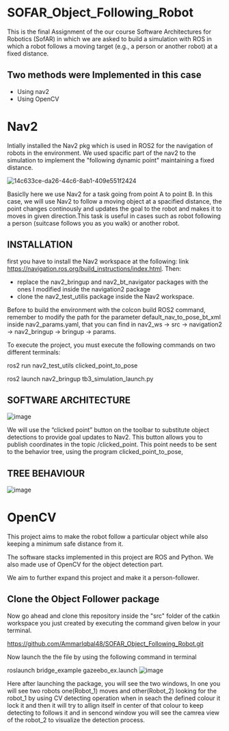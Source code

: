 # SOFAR_Object_Following_Robot
This is the final Assignment of the our course Software Architectures for Robotics (SofAR) in which we are asked to build a simulation with ROS in which a robot follows
a moving target (e.g., a person or another robot) at a fixed distance.

## Two methods were Implemented in this case
* Using nav2
* Using OpenCV

# Nav2
Intially installed the Nav2 pkg  which is used in ROS2 for the navigation of robots in the environment. We used spacific part of the nav2 to the simulation to implement the  "following dynamic point" maintaining a fixed distance.


![14c633ce-da26-44c6-8ab1-409e551f2424](https://user-images.githubusercontent.com/105802251/211937880-61b5d775-c529-4a37-bd1c-de328b86b204.jpg)


Basiclly here we use Nav2 for a task going from point A to point B. In this case, we will use Nav2 to follow a moving object at a spacified distance, the point changes continously and updates the goal to the robot and makes it to moves in given direction.This task is useful in cases such as robot following a person (suitcase follows you as you walk) or another robot.

## INSTALLATION

first you have to install the Nav2 workspace at the following:
link https://navigation.ros.org/build_instructions/index.html. Then:
* replace the nav2_bringup and nav2_bt_navigator packages with the ones I modified inside the navigation2 package
* clone the nav2_test_utilis package inside the Nav2 workspace.

Before to build the environment with the colcon build ROS2 command, remember to modify the path for the parameter default_nav_to_pose_bt_xml inside nav2_params.yaml, that you can find in nav2_ws -> src -> navigation2 -> nav2_bringup -> bringup -> params.

To execute the project, you must execute the following commands on two different terminals:

ros2 run nav2_test_utils clicked_point_to_pose

ros2 launch nav2_bringup tb3_simulation_launch.py

## SOFTWARE ARCHITECTURE
 
![image](https://user-images.githubusercontent.com/105802251/211948878-c4479d72-d032-441b-bd5f-5768ba9b8d4b.png)

We will use the “clicked point” button on the toolbar to substitute object detections to provide goal updates to Nav2. This button allows you to publish coordinates in the topic /clicked_point. This point needs to be sent to the behavior tree, using the program clicked_point_to_pose, 

## TREE BEHAVIOUR
![image](https://user-images.githubusercontent.com/105802251/211949157-2d073ff7-5f9c-4979-8420-f7ae1a08e171.png)
 

 
 
# OpenCV

This project aims to make the robot follow a particular object while also keeping a minimum safe distance from it.

The software stacks implemented in this project are ROS and Python. We also made use of OpenCV for the object detection part.

We aim to further expand this project and make it a person-follower.

## Clone the Object Follower package

Now go ahead and clone this repository inside the "src" folder of the catkin workspace you just created by executing the command given below in your terminal.

https://github.com/AmmarIqbal48/SOFAR_Object_Following_Robot.git

Now launch the the file by using the following command in terminal

roslaunch bridge_example gazeebo_ex.launch
![image](https://user-images.githubusercontent.com/105802251/211953307-90abc088-8a61-4256-bba6-f46542aecd1b.png)


Here after launching the package, you will see the two windows, In one you will see two robots one(Robot_1) moves and other(Robot_2) looking for the robot_1 by using CV detecting operation when in seach the defined colour it lock it and then it will try to allign itself in center of that colour to keep detecting to follows it and in sencond window you will see the camrea view of the robot_2 to visualize the detection process. 
